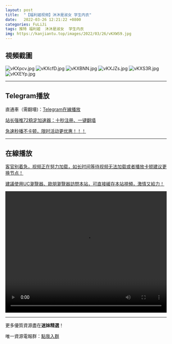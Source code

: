 ```yaml
---
layout: post
title:  "【福利姬视频】沐沐是淑女 学生内衣"
date:   2022-03-26 12:21:22 +0800
categories: FuLiJi
tags: 推特 福利姬  沐沐是淑女  学生内衣
img: https://kanjiantu.top/images/2022/03/26/vKXWS9.jpg
---
```



## 視頻截圖

![vKXpcv.jpg](https://kanjiantu.top/images/2022/03/26/vKXpcv.jpg)
![vKXcfD.jpg](https://kanjiantu.top/images/2022/03/26/vKXcfD.jpg)
![vKXBNN.jpg](https://kanjiantu.top/images/2022/03/26/vKXBNN.jpg)
![vKXJZs.jpg](https://kanjiantu.top/images/2022/03/26/vKXJZs.jpg)
![vKXS3R.jpg](https://kanjiantu.top/images/2022/03/26/vKXS3R.jpg)
![vKXEYp.jpg](https://kanjiantu.top/images/2022/03/26/vKXEYp.jpg)
* * *
## Telegram播放

直通車（需翻墻)：[Telegram在線播放](https://t.me/mimeijingxuan/360)

<u>站长强推72稳定加速器：[十秒注册、一键翻墙](https://72vpn.xyz/#/register?code=mimei) </u>


<u>急速秒播不卡顿，限时活动更优惠！！！</u>
* * *
## 在線播放
<u>客官别着急，视频正在努力加载，如长时间等待视频无法加载或者播放卡顿建议更换节点！</u>

<u>建議使用UC瀏覽器、歐朋瀏覽器訪問本站，可直接緩存本站視頻，激情又給力！</u>
<center><video src="https://cdn.publer.io/uploads/videos/6246c699db279736bfa80d94/5640917333abb29dc8aa597134a4742e.mp4" width="100%" height="380px" controls="controls"></video></center>


* * *
更多優質資源盡在**迷妹精選**！

唯一資源電報群：[點我入群](https://t.me/mimeijingxuan)


